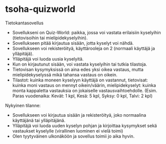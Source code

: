 # tsoha-quizworld
Tietokantasovellus

- Sovellukseni on Quiz-World: paikka, jossa voi vastata erilaisiin kyselyihin (tietovisoihin tai mielipidekyselyihin).
- Sovellukseen pitää kirjautua sisään, jotta kyselyt voi nähdä.
- Sovellukseen voi rekisteröityä, käyttärooleja on 2 (normaali käyttäjä ja ylläpitäjä).
- Ylläpitäjä voi luoda uusia kyselyitä.
- Kun on kirjautunut sisään, voi vastata kyselyihin tai tutkia tilastoja.
- Tietovisan kysymyksissä on aina edes yksi oikea vastaus, mutta mielipidekyselyssä mikä tahansa vastaus on oikein.
- Tilastot: kuinka moneen kyselyyn käyttäjä on vastannut, tietovisat: kuinka moni vastaus on mennyt oikein/väärin,
            mielipidekyselyt: kuinka monta kappaletta vastauksia on jokaiselle vastausvaihtoehdolle.
            (Esim. Paras vuodenaika: Kevät: 1 kpl, Kesä: 5 kpl, Syksy: 0 kpl, Talvi: 2 kpl)

Nykyinen tilanne:
- Sovellukseen voi kirjautua sisään ja rekisteröityä, joko normaalina käyttäjänä tai ylläpitäjänä.
- Ylläpitäjä voi luoda uuden kyselyn pohjan ja kirjoittaa kysymykset sekä vastaukset kyselylle (virallinen luominen ei vielä toimi)
- Olen tyytyväinen ulkonäköön ja sovellus toimii jo aika hyvin.
